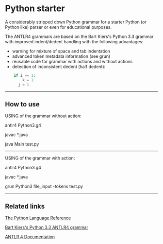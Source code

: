 # Python starter &nbsp; 

A considerably stripped down Python grammar for a starter Python (or Python like) parser or even for educational purposes. 

The ANTLR4 grammars are based on the Bart Kiers's Python 3.3 grammar with improved indent/dedent handling with the following advantages:
-  warning for mixture of space and tab indentation
-  advanced token metadata information (see grun)
-  reusable code for grammar with actions and without actions
-  detection of inconsistent dedent (half dedent):
```python
    if i == 1:
        k = 1
      j = 1
```

------------

## How to use
USING of the grammar without action:

antlr4 Python3.g4

javac *.java

java Main test.py

------------

USING of the grammar with action:

antlr4 Python3.g4

javac *.java

grun Python3 file_input -tokens test.py

------------

## Related links

[The Python Language Reference](https://docs.python.org/3.3/reference/grammar.html)

[Bart Kiers's Python 3.3 ANTLR4 grammar](https://github.com/bkiers/python3-parser)

[ANTLR 4 Documentation](https://github.com/antlr/antlr4/blob/4.7.2/doc/index.md)

